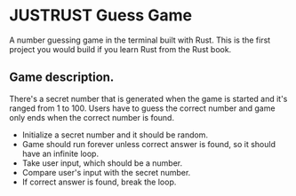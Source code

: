 # JUSTRUST Guess Game

A number guessing game in the terminal built with Rust. This is the first project you would build if you learn Rust from the Rust book.

## Game description.

There's a secret number that is generated when the game is started and it's ranged from 1 to 100. Users have to guess the correct number and game only ends when the correct number is found.

- Initialize a secret number and it should be random.
- Game should run forever unless correct answer is found, so it should have an infinite loop.
- Take user input, which should be a number.
- Compare user's input with the secret number.
- If correct answer is found, break the loop.